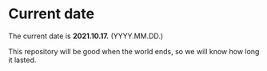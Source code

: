 # Current date

The current date is **2021.10.17.** (YYYY.MM.DD.)

This repository will be good when the world ends, so we will know how long it lasted.